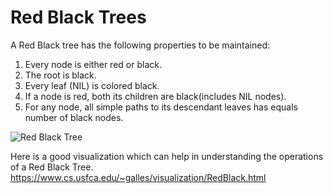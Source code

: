 # Red Black Trees

A Red Black tree has the following properties to be maintained:

1. Every node is either red or black.
2. The root is black.
3. Every leaf (NIL) is colored black.
4. If a node is red, both its children are black(includes NIL nodes).
5. For any node, all simple paths to its descendant leaves has equals number of black nodes.

![Red Black Tree](https://upload.wikimedia.org/wikipedia/commons/thumb/6/66/Red-black_tree_example.svg/1350px-Red-black_tree_example.svg.png)

Here is a good visualization which can help in understanding the operations of a Red Black Tree.
https://www.cs.usfca.edu/~galles/visualization/RedBlack.html
